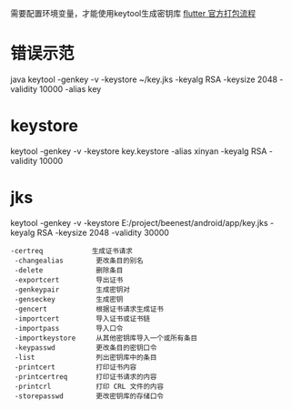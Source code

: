 需要配置环境变量，才能使用keytool生成密钥库
[flutter 官方打包流程](https://flutter-io.cn/docs/deployment/android)
# 错误示范
java keytool -genkey -v -keystore ~/key.jks -keyalg RSA -keysize 2048 -validity 10000 -alias key
# keystore
keytool -genkey -v -keystore key.keystore -alias xinyan -keyalg RSA -validity 10000
# jks
keytool -genkey -v -keystore E:/project/beenest/android/app/key.jks -keyalg RSA -keysize 2048 -validity 30000


```
-certreq            生成证书请求
 -changealias        更改条目的别名
 -delete             删除条目
 -exportcert         导出证书
 -genkeypair         生成密钥对
 -genseckey          生成密钥
 -gencert            根据证书请求生成证书
 -importcert         导入证书或证书链
 -importpass         导入口令
 -importkeystore     从其他密钥库导入一个或所有条目
 -keypasswd          更改条目的密钥口令
 -list               列出密钥库中的条目
 -printcert          打印证书内容
 -printcertreq       打印证书请求的内容
 -printcrl           打印 CRL 文件的内容
 -storepasswd        更改密钥库的存储口令
```
 